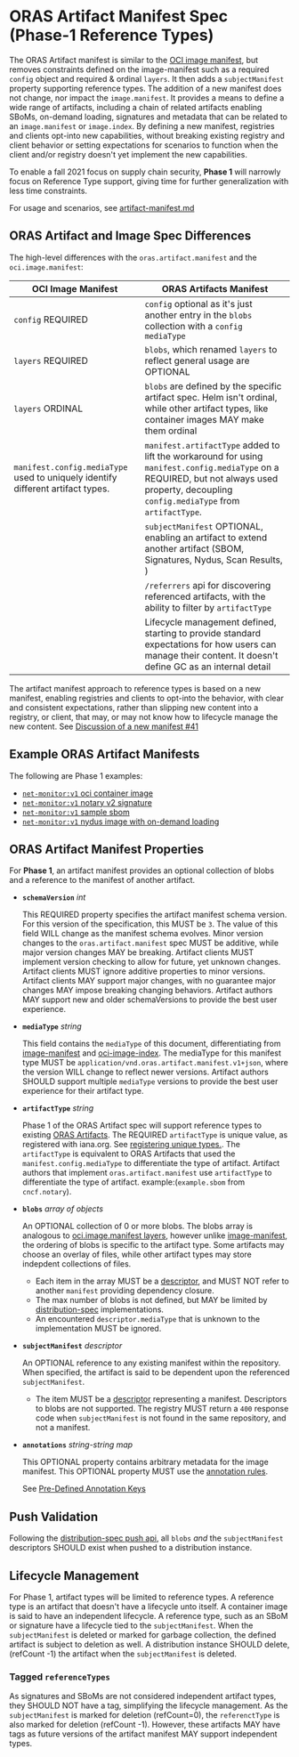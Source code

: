# ORAS Artifact Manifest Spec (Phase-1 Reference Types)

The ORAS Artifact manifest is similar to the [OCI image manifest][oci-image-manifest-spec], but removes constraints defined on the image-manifest such as a required `config` object and required & ordinal `layers`. It then adds a `subjectManifest` property supporting reference types. The addition of a new manifest does not change, nor impact the `image.manifest`. It provides a means to define a wide range of artifacts, including a chain of related artifacts enabling SBoMs, on-demand loading, signatures and metadata that can be related to an `image.manifest` or `image.index`. By defining a new manifest, registries and clients opt-into new capabilities, without breaking existing registry and client behavior or setting expectations for scenarios to function when the client and/or registry doesn't yet implement the new capabilities.

To enable a fall 2021 focus on supply chain security,  **Phase 1** will narrowly focus on Reference Type support, giving time for further generalization with less time constraints.

For usage and scenarios, see [artifact-manifest.md](./artifact-manifest.md)

## ORAS Artifact and Image Spec Differences

The high-level differences with the `oras.artifact.manifest` and the `oci.image.manifest`:

| OCI Image Manifest | ORAS Artifacts Manifest |
|-|-|
| `config` REQUIRED | `config` optional as it's just another entry in the `blobs` collection with a `config mediaType` |
| `layers` REQUIRED | `blobs`, which renamed `layers` to reflect general usage are OPTIONAL |
| `layers` ORDINAL | `blobs` are defined by the specific artifact spec. Helm isn't ordinal, while other artifact types, like container images MAY make them ordinal |
| `manifest.config.mediaType` used to uniquely identify different artifact types. | `manifest.artifactType` added to lift the workaround for using `manifest.config.mediaType` on a REQUIRED, but not always used property, decoupling `config.mediaType` from `artifactType`. |
| | `subjectManifest` OPTIONAL, enabling an artifact to extend another artifact (SBOM, Signatures, Nydus, Scan Results, )
| | `/referrers` api for discovering referenced artifacts, with the ability to filter by `artifactType` |
| | Lifecycle management defined, starting to provide standard expectations for how users can manage their content. It doesn't define GC as an internal detail|

The artifact manifest approach to reference types is based on a new manifest, enabling registries and clients to opt-into the behavior, with clear and consistent expectations, rather than slipping new content into a registry, or client, that may, or may not know how to lifecycle manage the new content. See [Discussion of a new manifest #41](https://github.com/opencontainers/artifacts/discussions/41)



## Example ORAS Artifact Manifests

The following are Phase 1 examples:

- [`net-monitor:v1` oci container image](./artifact-manifest/net-monitor-oci-image.json)
- [`net-monitor:v1` notary v2 signature](./artifact-manifest/net-monitor-image-signature.json)
- [`net-monitor:v1` sample sbom](./artifact-manifest/net-monitor-image-sbom.json)
- [`net-monitor:v1` nydus image with on-demand loading](./artifact-manifest/net-monitor-image-nydus-ondemand-loading.json)

## ORAS Artifact Manifest Properties

For **Phase 1**, an artifact manifest provides an optional collection of blobs and a reference to the manifest of another artifact.

- **`schemaVersion`** *int*

  This REQUIRED property specifies the artifact manifest schema version.
  For this version of the specification, this MUST be `3`. The value of this field WILL change as the manifest schema evolves. Minor version changes to the `oras.artifact.manifest` spec MUST be additive, while major version changes MAY be breaking. Artifact clients MUST implement version checking to allow for future, yet unknown changes. Artifact clients MUST ignore additive properties to minor versions. Artifact clients MAY support major changes, with no guarantee major changes MAY impose breaking changing behaviors. Artifact authors MAY support new and older schemaVersions to provide the best user experience.

- **`mediaType`** *string*

  This field contains the `mediaType` of this document, differentiating from [image-manifest][oci-image-manifest-spec] and [oci-image-index]. The mediaType for this manifest type MUST be `application/vnd.oras.artifact.manifest.v1+json`, where the version WILL change to reflect newer versions. Artifact authors SHOULD support multiple `mediaType` versions to provide the best user experience for their artifact type.

- **`artifactType`** *string*

  Phase 1 of the ORAS Artifact spec will support reference types to existing [ORAS Artifacts][oci-artifacts]. The REQUIRED `artifactType` is unique value, as registered with iana.org. See [registering unique types.][registering-iana]. The `artifactType` is equivalent to ORAS Artifacts that used the `manifest.config.mediaType` to differentiate the type of artifact. Artifact authors that implement `oras.artifact.manifest` use `artifactType` to differentiate the type of artifact. example:(`example.sbom` from `cncf.notary`).

- **`blobs`** *array of objects*

    An OPTIONAL collection of 0 or more blobs. The blobs array is analogous to [oci.image.manifest layers][oci-image-manifest-spec-layers], however unlike [image-manifest][oci-image-manifest-spec], the ordering of blobs is specific to the artifact type. Some artifacts may choose an overlay of files, while other artifact types may store indepdent collections of files.

    - Each item in the array MUST be a [descriptor][descriptor], and MUST NOT refer to another `manifest` providing dependency closure.
    - The max number of blobs is not defined, but MAY be limited by [distribution-spec][oci-distribution-spec] implementations.
    - An encountered `descriptor.mediaType` that is unknown to the implementation MUST be ignored.

- **`subjectManifest`** *descriptor*

   An OPTIONAL reference to any existing manifest within the repository. When specified, the artifact is said to be dependent upon the referenced `subjectManifest`.
   - The item MUST be a [descriptor][descriptor] representing a manifest. Descriptors to blobs are not supported. The registry MUST return a `400` response code when `subjectManifest` is not found in the same repository, and not a manifest.

- **`annotations`** *string-string map*

    This OPTIONAL property contains arbitrary metadata for the image manifest.
    This OPTIONAL property MUST use the [annotation rules](annotations.md#rules).

    See [Pre-Defined Annotation Keys][annotations]

## Push Validation

Following the [distribution-spec push api](https://github.com/opencontainers/distribution-spec/blob/main/spec.md#push), all `blobs` *and* the `subjectManifest` descriptors SHOULD exist when pushed to a distribution instance.

## Lifecycle Management

For Phase 1, artifact types will be limited to reference types. A reference type is an artifact that doesn't have a lifecycle unto itself. A container image is said to have an independent lifecycle. A reference type, such as an SBoM or signature have a lifecycle tied to the `subjectManifest`. When the `subjectManifest` is deleted or marked for garbage collection, the defined artifact is subject to deletion as well. A distribution instance SHOULD delete, (refCount -1) the artifact when the `subjectManifest` is deleted.

### Tagged `referenceTypes`

As signatures and SBoMs are not considered independent artifact types, they SHOULD NOT have a tag, simplifying the lifecycle management. As the `subjectManifest` is marked for deletion (refCount=0), the `referenctType` is also marked for deletion (refCount -1). However, these artifacts MAY have tags as future versions of the artifact manifest MAY support independent types. 

[oci-artifacts]:                   https://github.com/opencontainers/artifacts
[oci-config]:                      https://github.com/opencontainers/image-spec/blob/master/config.md
[oci-image-manifest-spec]:         https://github.com/opencontainers/image-spec/blob/master/manifest.md
[oci-image-manifest-spec-layers]:  https://github.com/opencontainers/image-spec/blob/master/manifest.md#image-manifest-property-descriptions
[oci-image-index]:                 https://github.com/opencontainers/image-spec/blob/master/image-index.md
[oci-distribution-spec]:           https://github.com/opencontainers/distribution-spec
[media-type]:                      https://github.com/opencontainers/image-spec/blob/master/media-types.md
[artifact-type]:                   https://github.com/opencontainers/artifacts/blob/master/artifact-authors.md#defining-a-unique-artifact-type
[registering-iana]:                ./artifact-authors.md#registering-unique-types-with-iana
[descriptor]:                      https://github.com/opencontainers/image-spec/blob/master/descriptor.md
[annotations]:                     https://github.com/opencontainers/image-spec/blob/master/annotations.md